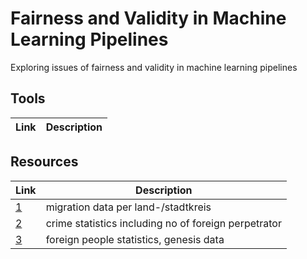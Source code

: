 # Fairness and Validity in Machine Learning Pipelines
Exploring issues of fairness and validity in machine learning pipelines

## Tools

| Link | Description |
| --- | ---|

## Resources

| Link | Description |
| --- | ---|
| [1](https://service.destatis.de/DE/karten/migration_integration_regionen.html) | migration data per land-/stadtkreis|  
| [2](https://www.bka.de/DE/AktuelleInformationen/StatistikenLagebilder/PolizeilicheKriminalstatistik/PKS2017/BKATabellen/bkaTabellenLaenderKreiseStaedteFaelle.html)| crime statistics including no of foreign perpetrator|
| [3](https://www-genesis.destatis.de/genesis/online)| foreign people statistics, genesis data|

